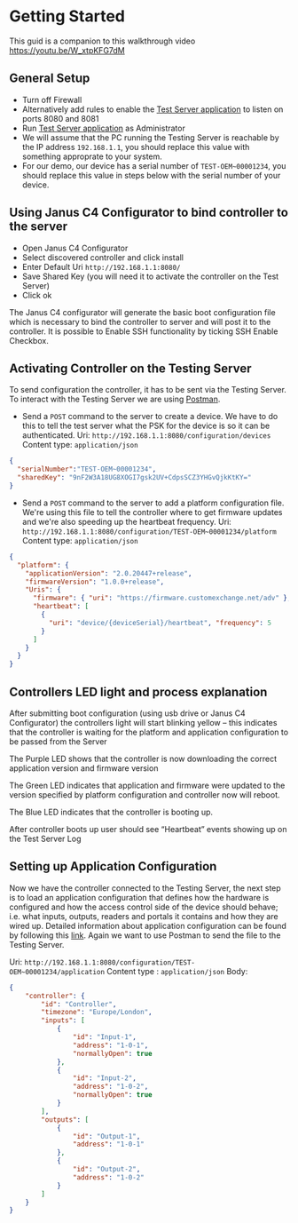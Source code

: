 # Getting Started

This guid is a companion to this walkthrough video https://youtu.be/W_xtpKFG7dM 

## General Setup

- Turn off Firewall
- Alternatively add rules to enable the [Test Server application](https://github.com/GrosvenorTechnology/OemAccessTestServer)  to listen on ports 8080 and 8081
- Run [Test Server application](https://github.com/GrosvenorTechnology/OemAccessTestServer)  as Administrator
- We will assume that the PC running the Testing Server is reachable by the IP address `192.168.1.1`, you should replace this value with something approprate to your system.
- For our demo, our device has a serial number of `TEST-OEM~00001234`, you should replace this value in steps below with the serial number of your device.

## Using Janus C4 Configurator to bind controller to the server

- Open Janus C4 Configurator
- Select discovered controller and click install
- Enter Default Uri `http://192.168.1.1:8080/`
- Save Shared Key (you will need it to activate the controller on the Test Server)
- Click ok

The Janus C4 configurator will generate the basic boot configuration file which is necessary to bind the controller to server and will post it to the controller. It is possible to Enable SSH functionality by ticking SSH Enable Checkbox.

## Activating Controller on the Testing Server

To send configuration the controller, it has to be sent via the Testing Server. To interact with the Testing Server we are using [Postman](https://www.getpostman.com/).

- Send a `POST` command to the server to create a device.  We have to do this to tell the test server what the PSK for the device is so it can be authenticated. Uri: `http://192.168.1.1:8080/configuration/devices` Content type: `application/json`

```json
{
  "serialNumber":"TEST-OEM~00001234",
  "sharedKey": "9nF2W3A18UG8XOGI7gsk2UV+CdpsSCZ3YHGvQjkKtKY="
}
```

- Send a `POST` command to the server to add a platform configuration file. We're using this file to tell the controller where to get firmware updates and we're also speeding up the heartbeat frequency.  Uri: `http://192.168.1.1:8080/configuration/TEST-OEM~00001234/platform` Content type: `application/json`

```json
{
  "platform": {
    "applicationVersion": "2.0.20447+release",
    "firmwareVersion": "1.0.0+release",
    "Uris": {
      "firmware": { "uri": "https://firmware.customexchange.net/adv" },
      "heartbeat": [
        {
          "uri": "device/{deviceSerial}/heartbeat", "frequency": 5
        }
      ]
    }
  }
}
```

## Controllers LED light and process explanation

After submitting boot configuration (using usb drive or Janus C4 Configurator) the controllers light will start blinking yellow – this indicates that the controller is waiting for the platform and application configuration to be passed from the Server

The Purple LED shows that the controller is now downloading the correct application version and firmware version

The Green LED indicates that application and firmware were updated to the version specified by platform configuration and controller now will reboot.

The Blue LED indicates that the controller is booting up.

After controller boots up user should see “Heartbeat” events showing up on the Test Server Log

## Setting up Application Configuration

Now we have the controller connected to the Testing Server, the next step is to load an application configuration that defines how the hardware is configured and how the access control side of the device should behave; i.e. what inputs, outputs, readers and portals it contains and how they are wired up. Detailed information about application configuration can be found by following this [link](https://github.com/GrosvenorTechnology/OemAccessApi/blob/master/documentation/ApplicationConfiguration/Overview.md).  Again we want to use Postman to send the file to the Testing Server.

Uri: `http://192.168.1.1:8080/configuration/TEST-OEM~00001234/application` Content type : `application/json` Body:

```json
{
    "controller": {
        "id": "Controller",
        "timezone": "Europe/London",
        "inputs": [
            {
                "id": "Input-1",
                "address": "1-0-1",
                "normallyOpen": true
            },
            {
                "id": "Input-2",
                "address": "1-0-2",
                "normallyOpen": true
            }
        ],
        "outputs": [
            {
                "id": "Output-1",
                "address": "1-0-1"
            },
            {
                "id": "Output-2",
                "address": "1-0-2"
            }
        ]
    }
}
```